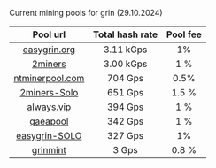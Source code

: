 Current mining pools for grin (29.10.2024)

**Pool url**|  Total hash rate |  Pool fee      
:-----:|:-----:|:-----:|
[easygrin.org](https://pool.easygrin.org)| 3.11 kGps | 1%
[2miners](https://grin.2miners.com)| 3.00 kGps| 1 %
[ntminerpool.com](https://ntminerpool.com) | 704 Gps | 0.5%
[2miners-Solo](https://solo-grin.2miners.com/) | 651 Gps | 1.5 %
[always.vip](http://pool.always.vip/) |394 Gps| 1 %
[gaeapool](https://gaeapool.com/) | 342 Gps | 1 % 
[easygrin-SOLO](https://solow.easygrin.org/) | 327 Gps | 1% 
[grinmint](https://grinmint.com/) | 3 Gps| 0.8 %

 
 

